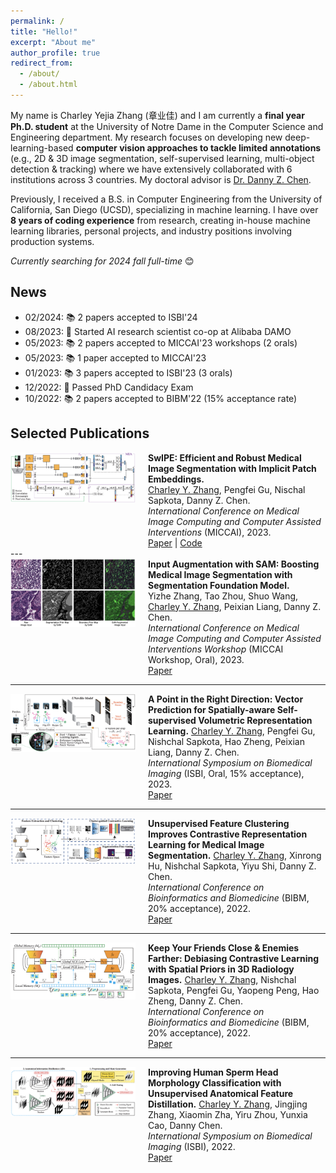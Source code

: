 ```yaml
---
permalink: /
title: "Hello!"
excerpt: "About me"
author_profile: true
redirect_from: 
  - /about/
  - /about.html
---
```



My name is Charley Yejia Zhang (章业佳) and I am currently a **final year Ph.D. student** at the University of Notre Dame in the Computer Science and Engineering department. My research focuses on developing new deep-learning-based **computer vision approaches to tackle limited annotations** (e.g., 2D & 3D image segmentation, self-supervised learning, multi-object detection & tracking) where we have extensively collaborated with 6 institutions across 3 countries. My doctoral advisor is [Dr. Danny Z. Chen](https://engineering.nd.edu/faculty/danny-chen/).

Previously, I received a B.S. in Computer Engineering from the University of California, San Diego (UCSD), specializing in machine learning. I have over **8 years of coding experience** from research, creating in-house machine learning libraries, personal projects, and industry positions involving production systems. 

*Currently searching for 2024 fall full-time* 😊  


News
------
* 02/2024: 📚 2 papers accepted to ISBI'24
* 08/2023: 💼 Started AI research scientist co-op at Alibaba DAMO
* 05/2023: 📚 2 papers accepted to MICCAI'23 workshops (2 orals)
* 05/2023: 📚 1 paper accepted to MICCAI'23
* 01/2023: 📚 3 papers accepted to ISBI'23 (3 orals)
* 12/2022: 🎉 Passed PhD Candidacy Exam
* 10/2022: 📚 2 papers accepted to BIBM'22 (15% acceptance rate)


Selected Publications
------

<div style="display:flex;align-items:flex-start;">
  <img src="/images/pub_preview_swipe.png" alt="Publication Thumbnail" style="width:200px;height:auto;object-fit:cover;margin-right:20px;">
  <div>
    <strong>SwIPE: Efficient and Robust Medical Image Segmentation with Implicit Patch Embeddings.</strong><br>
    <u>Charley Y. Zhang</u>, Pengfei Gu, Nischal Sapkota, Danny Z. Chen.<br>
    <em>International Conference on Medical Image Computing and Computer Assisted Interventions</em> (MICCAI), 2023.<br>
    <a href="https://arxiv.org/abs/2307.12429" target="_blank">Paper</a> | <a href="https://github.com/charzharr/miccai23-swipe-implicit-segmentation" target="_blank">Code</a>
  </div>
</div>
---

<div style="display:flex;align-items:flex-start;">
  <img src="/images/pub_preview_sam.png" alt="Publication Thumbnail" style="width:200px;height:auto;object-fit:cover;margin-right:20px;">
  <div>
    <strong>Input Augmentation with SAM: Boosting Medical Image Segmentation with Segmentation Foundation Model.</strong><br>
    Yizhe Zhang, Tao Zhou, Shuo Wang, <u>Charley Y. Zhang</u>, Peixian Liang, Danny Z. Chen.<br>
    <em>International Conference on Medical Image Computing and Computer Assisted Interventions Workshop</em> (MICCAI Workshop, Oral), 2023.<br>
    <a href="https://arxiv.org/abs/2304.11332" target="_blank">Paper</a>
  </div>
</div>

---
<div style="display:flex;align-items:flex-start;">
  <img src="/images/pub_preview_vectorpose.png" alt="Publication Thumbnail" style="width:200px;height:auto;object-fit:cover;margin-right:20px;">
  <div>
    <strong>A Point in the Right Direction: Vector Prediction for Spatially-aware Self-supervised Volumetric Representation Learning.</strong><be>
    <u>Charley Y. Zhang</u>, Pengfei Gu, Nishchal Sapkota, Hao Zheng, Peixian Liang, Danny Z. Chen.<br>
    <em>International Symposium on Biomedical Imaging</em> (ISBI, Oral, 15% acceptance), 2023.<br>
    <a href="https://arxiv.org/abs/2211.08533" target="_blank">Paper</a>
  </div>
</div>

---
<div style="display:flex;align-items:flex-start;">
  <img src="/images/pub_preview_ufc.png" alt="Publication Thumbnail" style="width:200px;height:auto;object-fit:cover;margin-right:20px;">
  <div>
    <strong>Unsupervised Feature Clustering Improves Contrastive Representation Learning for Medical Image Segmentation.</strong><be>
    <u>Charley Y. Zhang</u>, Xinrong Hu, Nishchal Sapkota, Yiyu Shi, Danny Z. Chen.<br>
    <em>International Conference on Bioinformatics and Biomedicine</em> (BIBM, 20% acceptance), 2022.<br>
    <a href="https://arxiv.org/abs/2211.08557" target="_blank">Paper</a>
  </div>
</div>

---
<div style="display:flex;align-items:flex-start;">
  <img src="/images/pub_preview_spade.png" alt="Publication Thumbnail" style="width:200px;height:auto;object-fit:cover;margin-right:20px;">
  <div>
    <strong>Keep Your Friends Close & Enemies Farther: Debiasing Contrastive Learning with Spatial Priors in 3D Radiology Images.</strong><be>
    <u>Charley Y. Zhang</u>, Nishchal Sapkota, Pengfei Gu, Yaopeng Peng, Hao Zheng, Danny Z. Chen.<br>
    <em>International Conference on Bioinformatics and Biomedicine</em> (BIBM, 20% acceptance), 2022.<br>
    <a href="https://arxiv.org/abs/2211.08643" target="_blank">Paper</a>
  </div>
</div>

---
<div style="display:flex;align-items:flex-start;">
  <img src="/images/pub_preview_sperm.png" alt="Publication Thumbnail" style="width:200px;height:auto;object-fit:cover;margin-right:20px;">
  <div>
    <strong>Improving Human Sperm Head Morphology Classification with Unsupervised Anatomical Feature Distillation.</strong><be>
    <u>Charley Y. Zhang</u>, Jingjing Zhang, Xiaomin Zha, Yiru Zhou, Yunxia Cao, Danny Chen.<br>
    <em>International Symposium on Biomedical Imaging</em> (ISBI), 2022.<br>
    <a href="https://arxiv.org/abs/2202.07191" target="_blank">Paper</a>
  </div>
</div>











